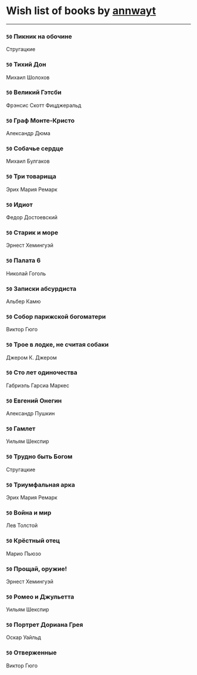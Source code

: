 # Wish list of books by [annwayt](http://vk.com/id31966279)
---

### `50` Пикник на обочине
Стругацкие

### `50` Тихий Дон
Михаил Шолохов

### `50` Великий Гэтсби
Фрэнсис Скотт Фицджеральд

### `50` Граф Монте-Кристо
Александр Дюма

### `50` Собачье сердце
Михаил Булгаков

### `50` Три товарища
Эрих Мария Ремарк

### `50` Идиот
Федор Достоевский

### `50` Старик и море
Эрнест Хемингуэй

### `50` Палата 6
Николай Гоголь

### `50` Записки абсурдиста
Альбер Камю

### `50` Собор парижской богоматери
Виктор Гюго

### `50` Трое в лодке, не считая собаки
Джером К. Джером

### `50` Сто лет одиночества
Габриэль Гарсиа Маркес

### `50` Евгений Онегин
Александр Пушкин

### `50` Гамлет
Уильям Шекспир

### `50` Трудно быть Богом
Стругацкие

### `50` Триумфальная арка
Эрих Мария Ремарк

### `50` Война и мир
Лев Толстой

### `50` Крёстный отец
Марио Пьюзо

### `50` Прощай, оружие!
Эрнест Хемингуэй

### `50` Ромео и Джульетта
Уильям Шекспир

### `50` Портрет Дориана Грея
Оскар Уайльд

### `50` Отверженные
Виктор Гюго

